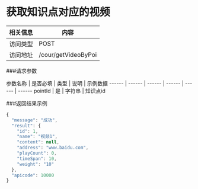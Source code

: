 # 获取知识点对应的视频
 相关信息 | 内容
 ------ | ------
 访问类型 | POST
 访问地址 | /cour/getVideoByPoi

###请求参数

 参数名称 | 是否必填 | 类型 | 说明 | 示例数据
 ------ | ------ | ------ | ------ | ------ | ------
 pointId | 是 | 字符串 | 知识点id
 
###返回结果示例

```javascript
{
  "message": "成功",
  "result": {
    "id": 1,
    "name": "视频1",
    "content": null,
    "address": "www.baidu.com",
    "playCount": 0,
    "timeSpan": 10,
    "weight": "10"
  },
  "apicode": 10000
}

```
